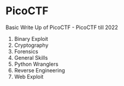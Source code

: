 # PicoCTF

Basic Write Up of PicoCTF - PicoCTF till 2022

1. Binary Exploit
2. Cryptography
3. Forensics
4. General Skills
5. Python Wranglers
6. Reverse Engineering
7. Web Exploit
